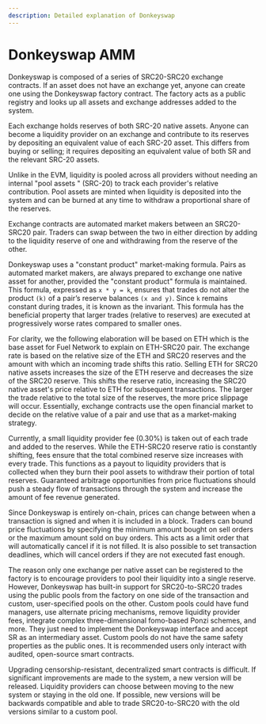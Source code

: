 ```yaml
---
description: Detailed explanation of Donkeyswap
---
```


# Donkeyswap AMM

Donkeyswap is composed of a series of SRC20-SRC20 exchange contracts. If an asset does not have an exchange yet, anyone can create one using the Donkeyswap factory contract. The factory acts as a public registry and looks up all assets and exchange addresses added to the system.

Each exchange holds reserves of both SRC-20 native assets. Anyone can become a liquidity provider on an exchange and contribute to its reserves by depositing an equivalent value of each SRC-20 asset. This differs from buying or selling; it requires depositing an equivalent value of both SR and the relevant SRC-20 assets.

Unlike in the EVM, liquidity is pooled across all providers without needing an internal "pool assets " (SRC-20) to track each provider's relative contribution. Pool assets are minted when liquidity is deposited into the system and can be burned at any time to withdraw a proportional share of the reserves.

Exchange contracts are automated market makers between an SRC20-SRC20 pair. Traders can swap between the two in either direction by adding to the liquidity reserve of one and withdrawing from the reserve of the other.

Donkeyswap uses a "constant product" market-making formula. Pairs as automated market makers, are always prepared to exchange one native asset for another, provided the "constant product" formula is maintained. This formula, expressed as `x * y = k`, ensures that trades do not alter the product `(k)` of a pair’s reserve balances `(x and y)`. Since `k` remains constant during trades, it is known as the invariant. This formula has the beneficial property that larger trades (relative to reserves) are executed at progressively worse rates compared to smaller ones.

For clarity, we the following elaboration will be based on ETH which is the base asset for Fuel Network to explain on ETH-SRC20 pair. The exchange rate is based on the relative size of the ETH and SRC20 reserves and the amount with which an incoming trade shifts this ratio. Selling ETH for SRC20 native assets increases the size of the ETH reserve and decreases the size of the SRC20 reserve. This shifts the reserve ratio, increasing the SRC20 native asset's price relative to ETH for subsequent transactions. The larger the trade relative to the total size of the reserves, the more price slippage will occur. Essentially, exchange contracts use the open financial market to decide on the relative value of a pair and use that as a market-making strategy.

Currently, a small liquidity provider fee (0.30%) is taken out of each trade and added to the reserves. While the ETH-SRC20 reserve ratio is constantly shifting, fees ensure that the total combined reserve size increases with every trade. This functions as a payout to liquidity providers that is collected when they burn their pool assets to withdraw their portion of total reserves. Guaranteed arbitrage opportunities from price fluctuations should push a steady flow of transactions through the system and increase the amount of fee revenue generated.

Since Donkeyswap is entirely on-chain, prices can change between when a transaction is signed and when it is included in a block. Traders can bound price fluctuations by specifying the minimum amount bought on sell orders or the maximum amount sold on buy orders. This acts as a limit order that will automatically cancel if it is not filled. It is also possible to set transaction deadlines, which will cancel orders if they are not executed fast enough.

The reason only one exchange per native asset can be registered to the factory is to encourage providers to pool their liquidity into a single reserve. However, Donkeyswap has built-in support for SRC20-to-SRC20 trades using the public pools from the factory on one side of the transaction and custom, user-specified pools on the other. Custom pools could have fund managers, use alternate pricing mechanisms, remove liquidity provider fees, integrate complex three-dimensional fomo-based Ponzi schemes, and more. They just need to implement the Donkeyswap interface and accept SR as an intermediary asset. Custom pools do not have the same safety properties as the public ones. It is recommended users only interact with audited, open-source smart contracts.

Upgrading censorship-resistant, decentralized smart contracts is difficult. If significant improvements are made to the system, a new version will be released. Liquidity providers can choose between moving to the new system or staying in the old one. If possible, new versions will be backwards compatible and able to trade SRC20-to-SRC20 with the old versions similar to a custom pool.
